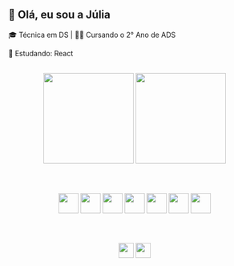 ##  👋 Olá, eu sou a Júlia

🎓 Técnica em DS | 👩‍💻 Cursando o 2° Ano de ADS

💬 Estudando: React

<div align="center">
  <br>
  <img height="180em" src="https://github-readme-stats.vercel.app/api?username=liabueno&show_icons=true&theme=tokyonight"/> 
  <img height="180em" src="https://github-readme-stats.vercel.app/api/top-langs/?username=liabueno&layout=compact&theme=tokyonight"/>
</div>

#
<div style="display: inline_block" align="center"> 
  <br>
  <img src="https://cdn.jsdelivr.net/gh/devicons/devicon@latest/icons/angularjs/angularjs-original.svg" height="40" witdh="50" />
  <img src="https://cdn.jsdelivr.net/gh/devicons/devicon@latest/icons/ionic/ionic-original.svg" height="40" witdh="50" />
  <img src="https://cdn.jsdelivr.net/gh/devicons/devicon@latest/icons/bootstrap/bootstrap-original.svg" height="40" witdh="50"/>
  <img src="https://cdn.jsdelivr.net/gh/devicons/devicon@latest/icons/php/php-original.svg" height="40" witdh="50" />
  <img src="https://cdn.jsdelivr.net/gh/devicons/devicon@latest/icons/javascript/javascript-original.svg" height="40" witdh="50" />
  <img src="https://cdn.jsdelivr.net/gh/devicons/devicon@latest/icons/mysql/mysql-original.svg" height="40" witdh="50"/>
  <img src="https://cdn.jsdelivr.net/gh/devicons/devicon@latest/icons/electron/electron-original.svg" height="40" witdh="50" />
</div>

#

<div style="display: inline_block" align="center"> <br>
  <a href="http://www.linkedin.com/in/j%C3%BAlia-bueno-93237830a" target="_blank"><img src="https://img.shields.io/badge/linkedin-%230077B5.svg?style=for-the-badge&logo=linkedin&logoColor=white" height="30" witdh="40" target="_blank"></a>
  <a href="mailto: juliabueno6@outlook.com" target="_blank"><img src="https://img.shields.io/badge/Microsoft_Outlook-0078D4?style=for-the-badge&logo=microsoft-outlook&logoColor=white" height="30" witdh="40" target="_blank"></a>
</div>
